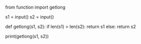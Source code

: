 from function import getlong

s1 = input()
s2 = input()


def getlong(s1, s2):
    if len(s1) > len(s2):
        return s1
    else:
        return s2
    
print(getlong(s1, s2))
